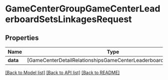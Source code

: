 # GameCenterGroupGameCenterLeaderboardSetsLinkagesRequest

## Properties
Name | Type | Description | Notes
------------ | ------------- | ------------- | -------------
**data** | [GameCenterDetailRelationshipsGameCenterLeaderboardSetsDataInner] |  | 

[[Back to Model list]](../README.md#documentation-for-models) [[Back to API list]](../README.md#documentation-for-api-endpoints) [[Back to README]](../README.md)


